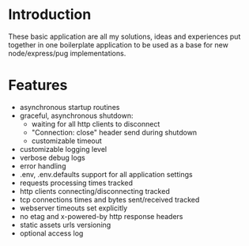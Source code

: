 # Introduction
These basic application are all my solutions, ideas and experiences put together in one boilerplate application to be used as a base for new node/express/pug implementations.

# Features
- asynchronous startup routines
- graceful, asynchronous shutdown:
  - waiting for all http clients to disconnect
  - "Connection: close" header send during shutdown
  - customizable timeout
- customizable logging level
- verbose debug logs
- error handling
- .env, .env.defaults support for all application settings
- requests processing times tracked
- http clients connecting/disconnecting tracked
- tcp connections times and bytes sent/received tracked
- webserver timeouts set explicitly
- no etag and x-powered-by http response headers
- static assets urls versioning
- optional access log
